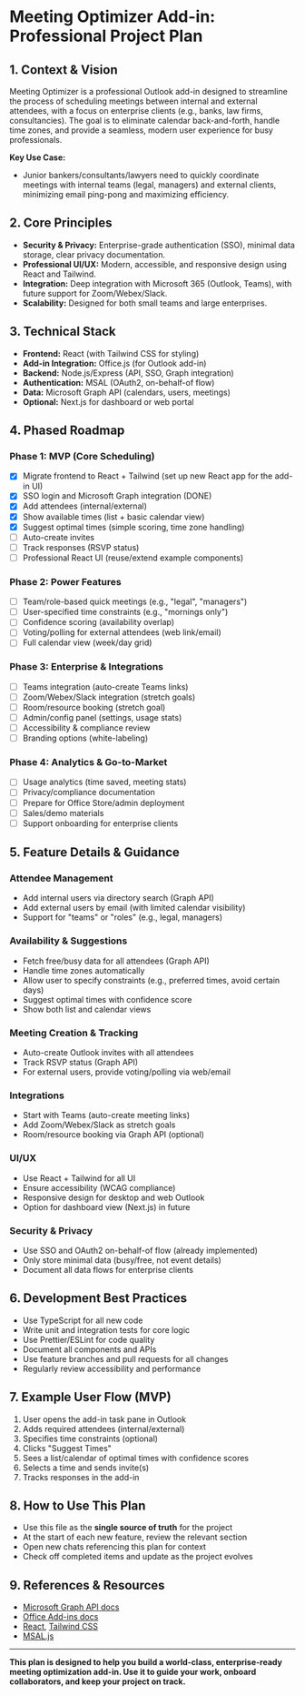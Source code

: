 # Meeting Optimizer Add-in: Professional Project Plan

## 1. Context & Vision

Meeting Optimizer is a professional Outlook add-in designed to streamline the process of scheduling meetings between internal and external attendees, with a focus on enterprise clients (e.g., banks, law firms, consultancies). The goal is to eliminate calendar back-and-forth, handle time zones, and provide a seamless, modern user experience for busy professionals.

**Key Use Case:**
- Junior bankers/consultants/lawyers need to quickly coordinate meetings with internal teams (legal, managers) and external clients, minimizing email ping-pong and maximizing efficiency.

## 2. Core Principles
- **Security & Privacy:** Enterprise-grade authentication (SSO), minimal data storage, clear privacy documentation.
- **Professional UI/UX:** Modern, accessible, and responsive design using React and Tailwind.
- **Integration:** Deep integration with Microsoft 365 (Outlook, Teams), with future support for Zoom/Webex/Slack.
- **Scalability:** Designed for both small teams and large enterprises.

## 3. Technical Stack
- **Frontend:** React (with Tailwind CSS for styling)
- **Add-in Integration:** Office.js (for Outlook add-in)
- **Backend:** Node.js/Express (API, SSO, Graph integration)
- **Authentication:** MSAL (OAuth2, on-behalf-of flow)
- **Data:** Microsoft Graph API (calendars, users, meetings)
- **Optional:** Next.js for dashboard or web portal

## 4. Phased Roadmap

### **Phase 1: MVP (Core Scheduling)**
- [x] Migrate frontend to React + Tailwind (set up new React app for the add-in UI)
- [x] SSO login and Microsoft Graph integration (DONE)
- [x] Add attendees (internal/external)
- [x] Show available times (list + basic calendar view)
- [x] Suggest optimal times (simple scoring, time zone handling)
- [ ] Auto-create invites
- [ ] Track responses (RSVP status)
- [ ] Professional React UI (reuse/extend example components)

### **Phase 2: Power Features**
- [ ] Team/role-based quick meetings (e.g., "legal", "managers")
- [ ] User-specified time constraints (e.g., "mornings only")
- [ ] Confidence scoring (availability overlap)
- [ ] Voting/polling for external attendees (web link/email)
- [ ] Full calendar view (week/day grid)

### **Phase 3: Enterprise & Integrations**
- [ ] Teams integration (auto-create Teams links)
- [ ] Zoom/Webex/Slack integration (stretch goals)
- [ ] Room/resource booking (stretch goal)
- [ ] Admin/config panel (settings, usage stats)
- [ ] Accessibility & compliance review
- [ ] Branding options (white-labeling)

### **Phase 4: Analytics & Go-to-Market**
- [ ] Usage analytics (time saved, meeting stats)
- [ ] Privacy/compliance documentation
- [ ] Prepare for Office Store/admin deployment
- [ ] Sales/demo materials
- [ ] Support onboarding for enterprise clients

## 5. Feature Details & Guidance

### **Attendee Management**
- Add internal users via directory search (Graph API)
- Add external users by email (with limited calendar visibility)
- Support for "teams" or "roles" (e.g., legal, managers)

### **Availability & Suggestions**
- Fetch free/busy data for all attendees (Graph API)
- Handle time zones automatically
- Allow user to specify constraints (e.g., preferred times, avoid certain days)
- Suggest optimal times with confidence score
- Show both list and calendar views

### **Meeting Creation & Tracking**
- Auto-create Outlook invites with all attendees
- Track RSVP status (Graph API)
- For external users, provide voting/polling via web/email

### **Integrations**
- Start with Teams (auto-create meeting links)
- Add Zoom/Webex/Slack as stretch goals
- Room/resource booking via Graph API (optional)

### **UI/UX**
- Use React + Tailwind for all UI
- Ensure accessibility (WCAG compliance)
- Responsive design for desktop and web Outlook
- Option for dashboard view (Next.js) in future

### **Security & Privacy**
- Use SSO and OAuth2 on-behalf-of flow (already implemented)
- Only store minimal data (busy/free, not event details)
- Document all data flows for enterprise clients

## 6. Development Best Practices
- Use TypeScript for all new code
- Write unit and integration tests for core logic
- Use Prettier/ESLint for code quality
- Document all components and APIs
- Use feature branches and pull requests for all changes
- Regularly review accessibility and performance

## 7. Example User Flow (MVP)
1. User opens the add-in task pane in Outlook
2. Adds required attendees (internal/external)
3. Specifies time constraints (optional)
4. Clicks "Suggest Times"
5. Sees a list/calendar of optimal times with confidence scores
6. Selects a time and sends invite(s)
7. Tracks responses in the add-in

## 8. How to Use This Plan
- Use this file as the **single source of truth** for the project
- At the start of each new feature, review the relevant section
- Open new chats referencing this plan for context
- Check off completed items and update as the project evolves

## 9. References & Resources
- [Microsoft Graph API docs](https://docs.microsoft.com/en-us/graph/)
- [Office Add-ins docs](https://docs.microsoft.com/en-us/office/dev/add-ins/)
- [React](https://react.dev/), [Tailwind CSS](https://tailwindcss.com/)
- [MSAL.js](https://github.com/AzureAD/microsoft-authentication-library-for-js)

---

**This plan is designed to help you build a world-class, enterprise-ready meeting optimization add-in. Use it to guide your work, onboard collaborators, and keep your project on track.** 